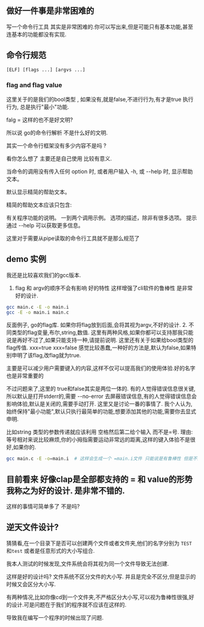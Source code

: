 
## 做好一件事是非常困难的 

写一个命令行工具 其实是非常困难的.你可以写出来,但是可能只有基本功能,甚至连基本的功能都没有实现.



## 命令行规范

```bash
[ELF] [flags ...] [argvs ...]
``` 

###  flag and flag value

这里关于的是我们的bool类型 , 如果没有,就是false,不进行行为,有才是true 执行行为, 总是执行"最小"功能. 

falg = 这样的也不是好文明?


所以说 go的命令行解析 不是什么好的文明. 

其实一个命令行框架没有多少内容不是吗 ? 

看你怎么想了 主要还是自己使用 比较有意义.


当命令的调用没有传入任何 option 时, 或者用户输入 -h, 或 --help 时, 显示帮助文本。

默认显示精简的帮助文本。

精简的帮助文本应该只包含:

有关程序功能的说明。
一到两个调用示例。
选项的描述，除非有很多选项。
提示通过 --help 可以获取更多信息。

这里对于需要从pipe读取的命令行工具就不是那么规范了

## demo 实例 

我还是比较喜欢我们的gcc版本. 

1. flag 和 argv的顺序不会有影响  好的特性 这样增强了cli软件的鲁棒性 是非常好的设计.
```bash
gcc main.c -E -o main.i 
gcc -E -o main.i main.c 
```

反面例子, go的flag库.
如果你将flag放到后面,会将其视为argv,不好的设计.
2. 不同类型的flag变量,布尔,string,数值. 
这里有两种风格,如果你都可以支持那我只能说是再好不过了,如果只能支持一种,请提前说明.
这里还有关于如果给bool类型的flag传值. 
xxx=true xxx=false 感觉比较愚蠢,一种好的方法是,默认为false,如果特别申明了该flag,改flag就为true. 

主要是可以减少用户需要键入的内容,这样不仅可以提高我们的使用体验.好的名字也是非常重要的 



不过问题来了,这里的 true和false其实是两位一体的. 有的人觉得错误信息很关键,所以默认是打开stderr的,需要 --no-error 去屏蔽错误信息,有的人觉得错误信息会影响体验,默认是关闭的,需要手动打开. 这里又是讨论一番的事情了.
我个人认为,始终保持"最小功能",默认只执行最简单的功能,想要添加其他的功能,需要你去显式申明. 

比如string 类型的参数传递就应该利用 空格然后第二给个输入 而不是=号.
理由: 等号相对来说比较麻烦,你的小拇指需要运动非常远的距离,这样的键入体验不是很好,如果你的.


```bash
gcc main.c -E -o=main.i  # 这样会生成一个 =main.i文件 只能说是有鲁棒性 但是不是非常鲁棒 如果你不支持`=` 就应该给出提示,避免用户产生疑惑.
```

## 目前看来 好像clap是全部都支持的  = 和   value的形势 我称之为好的设计. 是非常不错的. 

这样的事情可简单多了 不是吗?


## 逆天文件设计?

猜猜看,在一个目录下是否可以创建两个文件或者文件夹,他们的名字分别为 `TEST` 和`test` 或者是任意形式的大小写组合.

我本人测试的时候发现,文件系统会将其视为同一个文件导致无法创建. 

这样是好的设计吗? 文件系统不区分文件的大小写. 并且是完全不区分,但是显示的时候又会区分大小写.

有两种情况,比如你像cd到一个文件夹,不严格区分大小写,可以视为鲁棒性很强,好的设计.可是问题在于我们的程序就不应该在这样的. 

导致我在编写一个程序的时候出现了问题.
